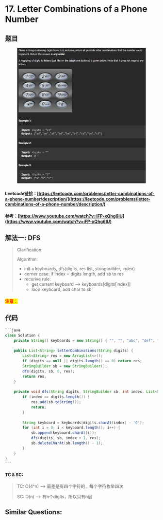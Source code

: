 # 17. Letter Combinations of a Phone Number

## 题目

<figure><img src="../../.gitbook/assets/image (172).png" alt=""><figcaption></figcaption></figure>

#### Leetcode链接：[https://leetcode.com/problems/letter-combinations-of-a-phone-number/description/](https://leetcode.com/problems/letter-combinations-of-a-phone-number/description/)

#### 参考：[https://www.youtube.com/watch?v=iFP-xQhg6IU](https://www.youtube.com/watch?v=iFP-xQhg6IU)

## 解法一: DFS

> Clarification:&#x20;
>
> Algorithm:&#x20;
>
> * init a keyboards, dfs(digits, res list, stringbuilder, index)&#x20;
> * corner case: if index = digits length, add sb to res
> * recurive rule:&#x20;
>   * get current keyboard --> keyboards\[digits\[index]]
>   * loop keyboard, add char to sb

#### <mark style="color:red;">注意：</mark>

## 代码

````java
```java
class Solution {
    private String[] keyboards = new String[] { "", "", "abc", "def", "ghi", "jkl", "mno", "pqrs", "tuv", "wxyz" };

    public List<String> letterCombinations(String digits) {
        List<String> res = new ArrayList<>();
        if (digits == null || digits.length() == 0) return res;
        StringBuilder sb = new StringBuilder();
        dfs(digits, sb, 0, res);
        return res;
    }

    private void dfs(String digits, StringBuilder sb, int index, List<String> res) {
        if (index == digits.length()) {
            res.add(sb.toString());
            return;
        }

        String keyboard = keyboards[digits.charAt(index) - '0'];
        for (int i = 0; i < keyboard.length(); i++) {
            sb.append(keyboard.charAt(i));
            dfs(digits, sb, index + 1, res);
            sb.deleteCharAt(sb.length() - 1);
        }
    }
}
```
````

#### TC & SC:&#x20;

> TC: O(4^n) --> 最差是有四个字符的，每个字符枚举四次
>
> SC: O(n) --> 有n个digits，所以只有n层

## **Similar Questions:**&#x20;
